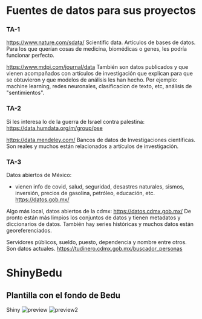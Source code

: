 # Fuentes de datos para sus proyectos

### TA-1
https://www.nature.com/sdata/
Scientific data. Artículos de bases de datos. Para los que querían cosas de medicina, biomédicas o genes, les podría funcionar perfecto. 

https://www.mdpi.com/journal/data
También son datos publicados y que vienen acompañados con artículos de investigación que explican para que se obtuvieron y que modelos de análisis les han hecho. Por ejemplo: machine learning, redes neuronales, clasificacion de texto, etc, análisis de "sentimientos". 

### TA-2

Si les interesa lo de la guerra de Israel contra palestina:
https://data.humdata.org/m/group/pse

https://data.mendeley.com/
Bancos de datos de Investigaciones científicas. Son reales  y muchos están relacionados a artículos de investigación. 

### TA-3
Datos abiertos de México:
- vienen info de covid, salud, seguridad, desastres naturales, sismos, inversión, precios de gasolina, petróleo, educación, etc. 
https://datos.gob.mx/

Algo más local, datos abiertos de la cdmx:
https://datos.cdmx.gob.mx/
De pronto están más limpios los conjuntos de datos y tienen metadatos y diccionarios de datos. También hay series históricas y muchos datos están georeferenciados. 

Servidores públicos, sueldo, puesto, dependencia y nombre entre otros. Son datos actuales.
https://tudinero.cdmx.gob.mx/buscador_personas

# ShinyBedu


## Plantilla con el fondo de Bedu


Shiny
![preview](https://github.com/caballeroarturo/ShinyBedu/assets/37312847/67930a5f-e70f-43e2-b423-4d23a183e12c)
![preview2](https://github.com/caballeroarturo/ShinyBedu/assets/37312847/03dc2abf-0865-4f00-914b-ecc64a15a587)
